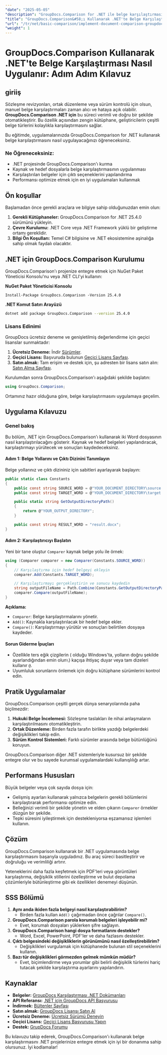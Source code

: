 ```yaml
---
"date": "2025-05-05"
"description": "GroupDocs.Comparison for .NET ile belge karşılaştırmasını nasıl otomatikleştireceğinizi öğrenin. Bu adım adım kılavuz, karşılaştırmaları sorunsuz bir şekilde ayarlamanıza, yapılandırmanıza ve yürütmenize yardımcı olur."
"title": "GroupDocs.Comparison&#58;ı Kullanarak .NET'te Belge Karşılaştırması Nasıl Uygulanır&#58; Adım Adım Kılavuz"
"url": "/tr/net/basic-comparison/implement-document-comparison-groupdocs-net/"
"weight": 1
---
```


# GroupDocs.Comparison Kullanarak .NET'te Belge Karşılaştırması Nasıl Uygulanır: Adım Adım Kılavuz

## giriiş

Sözleşme revizyonları, ortak düzenleme veya sürüm kontrolü için olsun, manuel belge karşılaştırmaları zaman alıcı ve hataya açık olabilir. **GroupDocs.Comparison .NET için** bu süreci verimli ve doğru bir şekilde otomatikleştirir. Bu özellik açısından zengin kütüphane, geliştiricilerin çeşitli belge türlerini kolaylıkla karşılaştırmasını sağlar.

Bu eğitimde, uygulamalarınızda GroupDocs.Comparison for .NET kullanarak belge karşılaştırmasını nasıl uygulayacağınızı öğreneceksiniz.

### Ne Öğreneceksiniz:
- .NET projesinde GroupDocs.Comparison'ı kurma
- Kaynak ve hedef dosyalarla belge karşılaştırmasının uygulanması
- Karşılaştırılan belgeler için çıktı seçeneklerini yapılandırma
- Performansı optimize etmek için en iyi uygulamaları kullanmak

## Ön koşullar

Başlamadan önce gerekli araçlara ve bilgiye sahip olduğunuzdan emin olun:
1. **Gerekli Kütüphaneler:** GroupDocs.Comparison for .NET 25.4.0 sürümünü yükleyin.
2. **Çevre Kurulumu:** .NET Core veya .NET Framework yüklü bir geliştirme ortamı gereklidir.
3. **Bilgi Ön Koşulları:** Temel C# bilgisine ve .NET ekosistemine aşinalığa sahip olmak faydalı olacaktır.

## .NET için GroupDocs.Comparison Kurulumu

GroupDocs.Comparison'ı projenize entegre etmek için NuGet Paket Yöneticisi Konsolu'nu veya .NET CLI'yi kullanın:

**NuGet Paket Yöneticisi Konsolu**
```plaintext
Install-Package GroupDocs.Comparison -Version 25.4.0
```

**.NET Komut Satırı Arayüzü**
```bash
dotnet add package GroupDocs.Comparison --version 25.4.0
```

### Lisans Edinimi

GroupDocs ücretsiz deneme ve genişletilmiş değerlendirme için geçici lisanslar sunmaktadır:
1. **Ücretsiz Deneme:** İndir [Sürümler](https://releases.groupdocs.com/comparison/net/).
2. **Geçici Lisans:** Başvuruda bulunun [Geçici Lisans Sayfası](https://purchase.groupdocs.com/temporary-license/).
3. **Satın almak:** Tam erişim ve destek için, şu adresten bir lisans satın alın: [Satın Alma Sayfası](https://purchase.groupdocs.com/buy).

Kurulumdan sonra GroupDocs.Comparison'ı aşağıdaki şekilde başlatın:
```csharp
using GroupDocs.Comparison;
```

Ortamınız hazır olduğuna göre, belge karşılaştırmasını uygulamaya geçelim.

## Uygulama Kılavuzu

### Genel bakış
Bu bölüm, .NET için GroupDocs.Comparison'ı kullanarak iki Word dosyasının nasıl karşılaştırılacağını gösterir. Kaynak ve hedef belgeleri yapılandıracak, karşılaştırmayı yürütecek ve sonuçları kaydedeceksiniz.

#### Adım 1: Belge Yollarını ve Çıktı Dizinini Tanımlayın
Belge yollarınız ve çıktı dizininiz için sabitleri ayarlayarak başlayın:
```csharp
public static class Constants
{
    public const string SOURCE_WORD = @"YOUR_DOCUMENT_DIRECTORY\source.docx";
    public const string TARGET_WORD = @"YOUR_DOCUMENT_DIRECTORY\target.docx";

    public static string GetOutputDirectoryPath()
    {
        return @"YOUR_OUTPUT_DIRECTORY";
    }

    public const string RESULT_WORD = "result.docx";
}
```

#### Adım 2: Karşılaştırıcıyı Başlatın
Yeni bir tane oluştur `Comparer` kaynak belge yolu ile örnek:
```csharp
using (Comparer comparer = new Comparer(Constants.SOURCE_WORD))
{
    // Karşılaştırma için hedef belgeyi ekleyin
    comparer.Add(Constants.TARGET_WORD);

    // Karşılaştırmayı gerçekleştirin ve sonucu kaydedin
    string outputFileName = Path.Combine(Constants.GetOutputDirectoryPath(), Constants.RESULT_WORD);
    comparer.Compare(outputFileName);
}
```

**Açıklama:**
- `Comparer`: Belge karşılaştırmalarını yönetir.
- `Add()`: Kaynakla karşılaştırılacak bir hedef belge ekler.
- `Compare()`: Karşılaştırmayı yürütür ve sonuçları belirtilen dosyaya kaydeder.

#### Sorun Giderme İpuçları
- Özellikle ters eğik çizgilerin ( olduğu Windows'ta, yolların doğru şekilde ayarlandığından emin olun`\`) kaçışa ihtiyaç duyar veya tam dizeleri kullanır `@`.
- Uyumluluk sorunlarını önlemek için doğru kütüphane sürümlerini kontrol edin.

## Pratik Uygulamalar

GroupDocs.Comparison çeşitli gerçek dünya senaryolarında paha biçilmezdir:
1. **Hukuki Belge İncelemesi:** Sözleşme taslakları ile nihai anlaşmaların karşılaştırılmasını otomatikleştirin.
2. **Ortak Düzenleme:** Birden fazla tarafın birlikte yazdığı belgelerdeki değişiklikleri takip edin.
3. **Sürüm Kontrol Sistemleri:** Farklı sürümler arasında belge bütünlüğünü koruyun.

GroupDocs.Comparison diğer .NET sistemleriyle kusursuz bir şekilde entegre olur ve bu sayede kurumsal uygulamalardaki kullanışlılığı artar.

## Performans Hususları

Büyük belgeler veya çok sayıda dosya için:
- Gelişmiş ayarları kullanarak yalnızca belgelerin gerekli bölümlerini karşılaştırarak performansı optimize edin.
- Belleğinizi verimli bir şekilde yönetin ve elden çıkarın `Comparer` örnekler düzgün bir şekilde.
- Tepki süresini iyileştirmek için destekleniyorsa eşzamansız işlemleri kullanın.

## Çözüm

GroupDocs.Comparison kullanarak bir .NET uygulamasında belge karşılaştırmasını başarıyla uyguladınız. Bu araç süreci basitleştirir ve doğruluğu ve verimliliği artırır.

Yeteneklerini daha fazla keşfetmek için PDF'leri veya görüntüleri karşılaştırma, değişiklik stillerini özelleştirme ve bulut depolama çözümleriyle bütünleştirme gibi ek özellikleri denemeyi düşünün.

## SSS Bölümü

1. **Aynı anda ikiden fazla belgeyi nasıl karşılaştırabilirim?**
   - Birden fazla kullan `Add()` çağırmadan önce çağrılar `Compare()`.
2. **GroupDocs.Comparison parola korumalı belgeleri işleyebilir mi?**
   - Evet, korumalı dosyaları yüklerken şifre sağlayın.
3. **GroupDocs.Comparison hangi dosya formatlarını destekler?**
   - Word, Excel, PowerPoint, PDF'ler ve daha fazlasını destekler.
4. **Çıktı belgesindeki değişikliklerin görünümünü nasıl özelleştirebilirim?**
   - Değişiklikleri vurgulamak için kütüphanede bulunan stil seçeneklerini kullanın.
5. **Bazı tür değişiklikleri görmezden gelmek mümkün müdür?**
   - Evet, biçimlendirme veya yorumlar gibi belirli değişiklik türlerini hariç tutacak şekilde karşılaştırma ayarlarını yapılandırın.

## Kaynaklar
- **Belgeler:** [GroupDocs Karşılaştırması .NET Dokümanları](https://docs.groupdocs.com/comparison/net/)
- **API Referansı:** [.NET için GroupDocs API Başvurusu](https://reference.groupdocs.com/comparison/net/)
- **İndirmek:** [Bültenler Sayfası](https://releases.groupdocs.com/comparison/net/)
- **Satın almak:** [GroupDocs Lisansı Satın Al](https://purchase.groupdocs.com/buy)
- **Ücretsiz Deneme:** [Ücretsiz Sürümü Deneyin](https://releases.groupdocs.com/comparison/net/)
- **Geçici Lisans:** [Geçici Lisans Başvurusu Yapın](https://purchase.groupdocs.com/temporary-license/)
- **Destek:** [GrupDocs Forumu](https://forum.groupdocs.com/c/comparison/)

Bu kılavuzu takip ederek, GroupDocs.Comparison'ı kullanarak belge karşılaştırmasını .NET projelerinize entegre etmek için iyi bir donanıma sahip olursunuz. İyi kodlamalar!